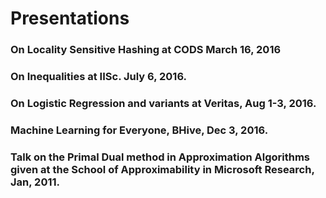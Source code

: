 # Presentations
### On Locality Sensitive Hashing at CODS March 16, 2016
### On Inequalities at IISc. July 6, 2016.
### On Logistic Regression and variants at Veritas, Aug 1-3, 2016.
### Machine Learning for Everyone, BHive, Dec 3, 2016.
### Talk on the Primal Dual method in Approximation Algorithms given at the School of Approximability in Microsoft Research, Jan, 2011. 
